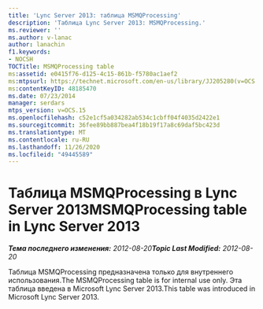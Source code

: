 ```yaml
---
title: 'Lync Server 2013: таблица MSMQProcessing'
description: 'Таблица Lync Server 2013: MSMQProcessing.'
ms.reviewer: ''
ms.author: v-lanac
author: lanachin
f1.keywords:
- NOCSH
TOCTitle: MSMQProcessing table
ms:assetid: e0415f76-d125-4c15-861b-f5780ac1aef2
ms:mtpsurl: https://technet.microsoft.com/en-us/library/JJ205280(v=OCS.15)
ms:contentKeyID: 48185470
ms.date: 07/23/2014
manager: serdars
mtps_version: v=OCS.15
ms.openlocfilehash: c52e1cf5a034282ab534c1cbff04f4035d2422e1
ms.sourcegitcommit: 36fee89bb887bea4f18b19f17a8c69daf5bc423d
ms.translationtype: MT
ms.contentlocale: ru-RU
ms.lasthandoff: 11/26/2020
ms.locfileid: "49445589"
---
```

# <a name="msmqprocessing-table-in-lync-server-2013"></a><span data-ttu-id="77e61-103">Таблица MSMQProcessing в Lync Server 2013</span><span class="sxs-lookup"><span data-stu-id="77e61-103">MSMQProcessing table in Lync Server 2013</span></span>

<div data-xmlns="http://www.w3.org/1999/xhtml">

<div class="topic" data-xmlns="http://www.w3.org/1999/xhtml" data-msxsl="urn:schemas-microsoft-com:xslt" data-cs="https://msdn.microsoft.com/">

<div data-asp="https://msdn2.microsoft.com/asp">



</div>

<div id="mainSection">

<div id="mainBody"><span data-ttu-id="77e61-104">

<span> </span></span><span class="sxs-lookup"><span data-stu-id="77e61-104">

<span> </span></span></span>

<span data-ttu-id="77e61-105">_**Тема последнего изменения:** 2012-08-20_</span><span class="sxs-lookup"><span data-stu-id="77e61-105">_**Topic Last Modified:** 2012-08-20_</span></span>

<span data-ttu-id="77e61-106">Таблица MSMQProcessing предназначена только для внутреннего использования.</span><span class="sxs-lookup"><span data-stu-id="77e61-106">The MSMQProcessing table is for internal use only.</span></span> <span data-ttu-id="77e61-107">Эта таблица введена в Microsoft Lync Server 2013.</span><span class="sxs-lookup"><span data-stu-id="77e61-107">This table was introduced in Microsoft Lync Server 2013.</span></span>

<span data-ttu-id="77e61-108"></div>

<span> </span>

</div>

</div>

</span><span class="sxs-lookup"><span data-stu-id="77e61-108"></div>

<span> </span>

</div>

</div>

</span></span></div>

